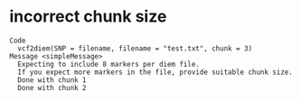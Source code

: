 # incorrect chunk size

    Code
      vcf2diem(SNP = filename, filename = "test.txt", chunk = 3)
    Message <simpleMessage>
      Expecting to include 8 markers per diem file.
      If you expect more markers in the file, provide suitable chunk size.
      Done with chunk 1
      Done with chunk 2

